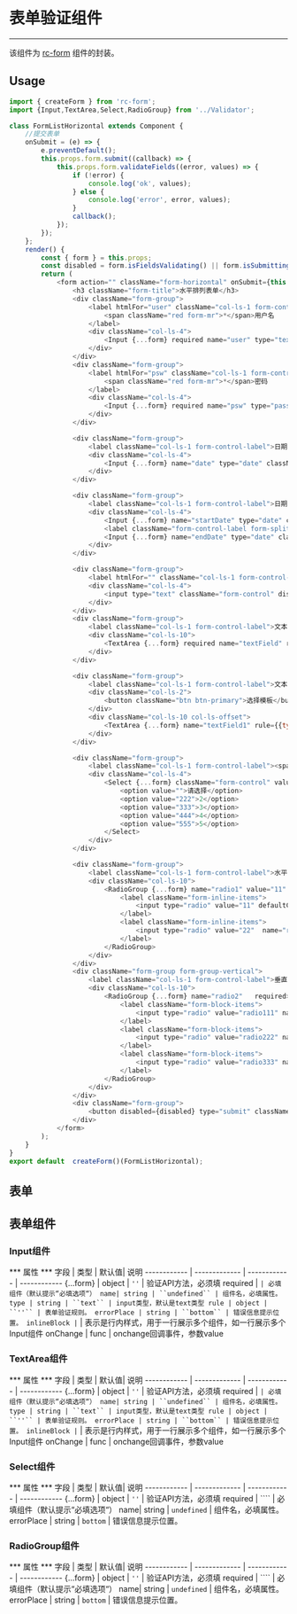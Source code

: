 # 表单验证组件
***
该组件为 [rc-form](https://github.com/react-component/form) 组件的封装。
## Usage
``` javascript
import { createForm } from 'rc-form';
import {Input,TextArea,Select,RadioGroup} from '../Validator';

class FormListHorizontal extends Component {
    //提交表单
    onSubmit = (e) => {
        e.preventDefault();
        this.props.form.submit((callback) => {
            this.props.form.validateFields((error, values) => {
                if (!error) {
                    console.log('ok', values);
                } else {
                    console.log('error', error, values);
                }
                callback();
            });
        });
    };
    render() {
        const { form } = this.props;
        const disabled = form.isFieldsValidating() || form.isSubmitting();
        return (
            <form action="" className="form-horizontal" onSubmit={this.onSubmit}>
                <h3 className="form-title">水平排列表单</h3>
                <div className="form-group">
                    <label htmlFor="user" className="col-ls-1 form-control-label">
                        <span className="red form-mr">*</span>用户名
                    </label>
                    <div className="col-ls-4">
                        <Input {...form} required name="user" type="text" errorPlace="right" rule={{type: 'string',max:8}} onChange={(value)=>{console.log(value)}} className="form-control" placeholder="请输入用户名" />
                    </div>
                </div>
                <div className="form-group">
                    <label htmlFor="psw" className="col-ls-1 form-control-label">
                        <span className="red form-mr">*</span>密码
                    </label>
                    <div className="col-ls-4">
                        <Input {...form} required name="psw" type="password" className="form-control" placeholder="请输入密码" />
                    </div>
                </div>

                <div className="form-group">
                    <label className="col-ls-1 form-control-label">日期</label>
                    <div className="col-ls-4">
                        <Input {...form} name="date" type="date" className="form-control" placeholder="选择日期时间"  />
                    </div>
                </div>

                <div className="form-group">
                    <label className="col-ls-1 form-control-label">日期起止</label>
                    <div className="col-ls-4">
                        <Input {...form} name="startDate" type="date" className="form-control form-control-date" inlineBlock placeholder="选择日期时间"  />
                        <label className="form-control-label form-split-dash">-</label>
                        <Input {...form} name="endDate" type="date" className="form-control form-control-date" inlineBlock placeholder="选择日期时间"  />
                    </div>
                </div>

                <div className="form-group">
                    <label htmlFor="" className="col-ls-1 form-control-label">已选题量</label>
                    <div className="col-ls-4">
                        <input type="text" className="form-control" disabled/>
                    </div>
                </div>
                <div className="form-group">
                    <label className="col-ls-1 form-control-label">文本域</label>
                    <div className="col-ls-10">
                        <TextArea {...form} required name="textField" rule={{type: 'string',max:8}} onChange={(value)=>{console.log(value)}} className="form-control"  rows="5" placeholder="请输入文本域" />
                    </div>
                </div>

                <div className="form-group">
                    <label className="col-ls-1 form-control-label">文本域</label>
                    <div className="col-ls-2">
                        <button className="btn btn-primary">选择模板</button>
                    </div>
                    <div className="col-ls-10 col-ls-offset">
                        <TextArea {...form} name="textField1" rule={{type: 'string',max:200}} className="form-control"  rows="5" placeholder="请输入文本域1" />
                    </div>
                </div>

                <div className="form-group">
                    <label className="col-ls-1 form-control-label"><span className="red form-mr">*</span>下拉框</label>
                    <div className="col-ls-4">
                        <Select {...form} className="form-control" value="222" name="select1" required>
                            <option value="">请选择</option>
                            <option value="222">2</option>
                            <option value="333">3</option>
                            <option value="444">4</option>
                            <option value="555">5</option>
                        </Select>
                    </div>
                </div>

                <div className="form-group">
                    <label className="col-ls-1 form-control-label">水平单选</label>
                    <div className="col-ls-10">
                        <RadioGroup {...form} name="radio1" value="11"  required>
                            <label className="form-inline-items">
                                <input type="radio" value="11" defaultChecked  name="radio1" /> 我是选项描述1
                            </label>
                            <label className="form-inline-items">
                                <input type="radio" value="22"  name="radio1"/> 我是选项描述2
                            </label>
                        </RadioGroup>
                    </div>
                </div>
                <div className="form-group form-group-vertical">
                    <label className="col-ls-1 form-control-label">垂直单选</label>
                    <div className="col-ls-10">
                        <RadioGroup {...form} name="radio2"   required>
                            <label className="form-block-items">
                                <input type="radio" value="radio111" name="radio2"  onChange={()=>{}}/> 垂直单选1
                            </label>
                            <label className="form-block-items">
                                <input type="radio" value="radio222" name="radio2"/> 垂直单选2
                            </label>
                            <label className="form-block-items">
                                <input type="radio" value="radio333" name="radio2"/> 垂直单选3
                            </label>
                        </RadioGroup>
                    </div>
                </div>
                <div className="form-group">
                    <button disabled={disabled} type="submit" className="btn btn-primary" style={{width:'50px',height:'30px',marginRight:'30px'}}> {disabled?"验证中": "提交"}</button>
                </div>
            </form>
        );
    }
}
export default  createForm()(FormListHorizontal);

```
## 表单 ##


## 表单组件 ##
### Input组件 ###
*** 属性 ***
字段 | 类型 | 默认值| 说明
------------ | ------------- | ------------ | ------------
{...form} | object | ``''`` | 验证API方法，必须填
required | ```` | 必填组件（默认提示“必填选项“）
name| string | ``undefined`` | 组件名，必填属性。
type | string | ``text`` | input类型，默认是text类型
rule | object | ``''`` | 表单验证规则。
errorPlace | string | ``bottom`` | 错误信息提示位置。
inlineBlock | ```` | 表示是行内样式，用于一行展示多个组件，如一行展示多个Input组件
onChange | func | onchange回调事件，参数value
### TextArea组件 ###
*** 属性 ***
字段 | 类型 | 默认值| 说明
------------ | ------------- | ------------ | ------------
{...form} | object | ``''`` | 验证API方法，必须填
required | ```` | 必填组件（默认提示“必填选项“）
name| string | ``undefined`` | 组件名，必填属性。
type | string | ``text`` | input类型，默认是text类型
rule | object | ``''`` | 表单验证规则。
errorPlace | string | ``bottom`` | 错误信息提示位置。
inlineBlock | ```` | 表示是行内样式，用于一行展示多个组件，如一行展示多个Input组件
onChange | func | onchange回调事件，参数value
### Select组件 ###
*** 属性 ***
字段 | 类型 | 默认值| 说明
------------ | ------------- | ------------ | ------------
{...form} | object | ``''`` | 验证API方法，必须填
required | ```` | 必填组件（默认提示“必填选项“）
name| string | ``undefined`` | 组件名，必填属性。
errorPlace | string | ``bottom`` | 错误信息提示位置。
### RadioGroup组件 ###
*** 属性 ***
字段 | 类型 | 默认值| 说明
------------ | ------------- | ------------ | ------------
{...form} | object | ``''`` | 验证API方法，必须填
required | ```` | 必填组件（默认提示“必填选项“）
name| string | ``undefined`` | 组件名，必填属性。
errorPlace | string | ``bottom`` | 错误信息提示位置。
